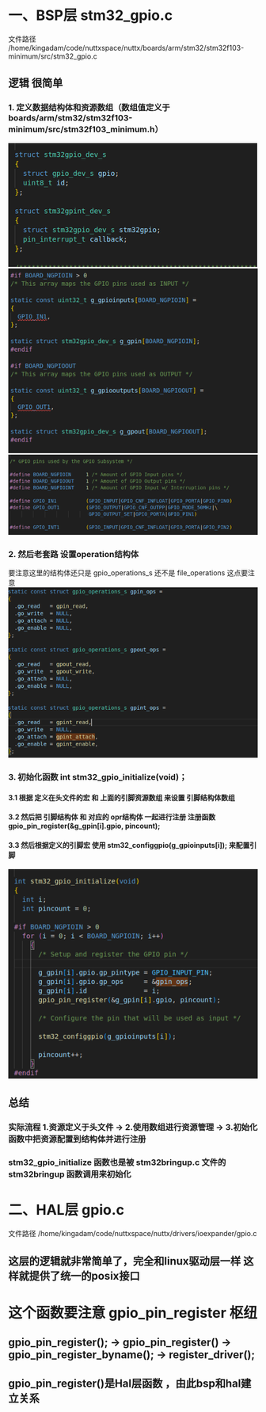 #       一、BSP层   stm32_gpio.c
文件路径    /home/kingadam/code/nuttxspace/nuttx/boards/arm/stm32/stm32f103-minimum/src/stm32_gpio.c


##      逻辑 很简单 
###     1. 定义数据结构体和资源数组（数组值定义于 boards/arm/stm32/stm32f103-minimum/src/stm32f103_minimum.h）
![alt text](driver/stm32gpio_dev_s.png)
![alt text](driver/array.png)
![alt text](driver/arrayvalue.png)

###     2.  然后老套路  设置operation结构体  
要注意这里的结构体还只是 gpio_operations_s  还不是  file_operations  这点要注意
![alt text](driver/operationstructure.png)

###     3.  初始化函数  int stm32_gpio_initialize(void)；
####    3.1 根据 定义在头文件的宏 和 上面的引脚资源数组 来设置 引脚结构体数组
####    3.2 然后把 引脚结构体 和 对应的 opr结构体 一起进行注册         注册函数   gpio_pin_register(&g_gpin[i].gpio, pincount);
####    3.3 然后根据定义的引脚宏 使用 stm32_configgpio(g_gpioinputs[i]); 来配置引脚
![alt text](driver/stm32_gpio_initialize.png)


##      总结      
###     实际流程       1.资源定义于头文件 -> 2.使用数组进行资源管理 -> 3.初始化函数中把资源配置到结构体并进行注册

###     stm32_gpio_initialize 函数也是被 stm32bringup.c 文件的 stm32bringup 函数调用来初始化



#       二、HAL层   gpio.c
文件路径    /home/kingadam/code/nuttxspace/nuttx/drivers/ioexpander/gpio.c
##      这层的逻辑就非常简单了，完全和linux驱动层一样 这样就提供了统一的posix接口



#       这个函数要注意 gpio_pin_register  枢纽
##      gpio_pin_register(); -> gpio_pin_register() -> gpio_pin_register_byname(); -> register_driver();
##      gpio_pin_register()是Hal层函数 ，由此bsp和hal建立关系  